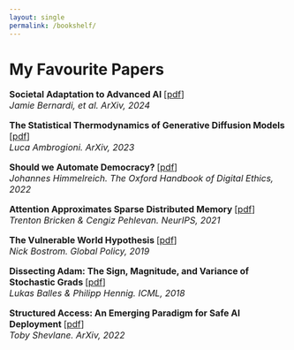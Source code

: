 ```yaml
---
layout: single
permalink: /bookshelf/
---
```

<h1>My Favourite Papers</h1>
<p style="font-size: 16px;"><b>Societal Adaptation to Advanced AI </b>[<a href="https://arxiv.org/pdf/2405.10295">pdf</a>]<br>
<em>Jamie Bernardi, et al. ArXiv, 2024</em><br>

<p style="font-size: 16px;"><b>The Statistical Thermodynamics of Generative Diffusion Models </b>[<a href="https://arxiv.org/pdf/2310.17467.pdf#:~:text=Using%20this%20reformulation%2C%20we%20show,condition%20in%20the%20generative%20dynamics.">pdf</a>]<br>
<em>Luca Ambrogioni. ArXiv, 2023</em><br>

<p style="font-size: 16px;"><b>Should we Automate Democracy? </b>[<a href="https://johanneshimmelreich.net/papers/automate-democracy.pdf">pdf</a>]<br>
<em>Johannes Himmelreich. The Oxford Handbook of Digital Ethics, 2022</em><br>

<p style="font-size: 16px;"><b>Attention Approximates Sparse Distributed Memory </b> [<a href="https://arxiv.org/pdf/2111.05498.pdf">pdf</a>]<br>
<em>Trenton Bricken & Cengiz Pehlevan. NeurIPS, 2021</em><br>

<p style="font-size: 16px;"><b>The Vulnerable World Hypothesis </b>[<a href="https://nickbostrom.com/papers/vulnerable.pdf">pdf</a>]<br>
<em>Nick Bostrom. Global Policy, 2019</em><br>

<p style="font-size: 16px;"><b>Dissecting Adam: The Sign, Magnitude, and Variance of Stochastic Grads </b>[<a href="https://arxiv.org/pdf/1705.07774.pdf">pdf</a>]<br>
<em>Lukas Balles & Philipp Hennig. ICML, 2018</em><br>

<p style="font-size: 16px;"><b>Structured Access: An Emerging Paradigm for Safe AI Deployment </b> [<a href="https://arxiv.org/pdf/2201.05159.pdf">pdf</a>]<br>
<em>Toby Shevlane. ArXiv, 2022</em><br>
